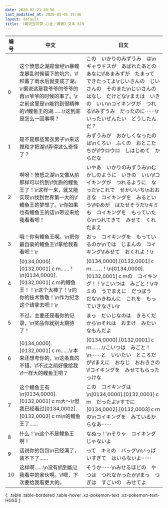 ```yaml
---
date: 2020-02-23 20:56
last_modified_at: 2020-03-05 19:46
layout: default
title: 《精灵宝可梦 心金／魂银》文本 619
---
```

| 编号 | 中文 | 日文 |
| ---- | ---- | ---- |
| 0 | 这个愤怒之湖是曾经\n暴鲤龙暴乱时候留下的坑穴，\f积蓄了雨水后就变成了湖。\r据说这是我爷爷的爷爷的再\n爷爷的时候的事了。\r之前这里是\n能钓到很精神的\f鲤鱼王的湖……\r这到底是怎么一回事啊？ | この　いかりのみずうみ　は\nギャラドスが　あばれたあとの　あなに\fあまみずが　たまって　できたってよ\rじいさんの　じいさんの　そのまた\nじいさんの　はなし　だけどな\rまえは　いきの　いい\nコイキングが　つれる\fみずうみ　だったのに⋯⋯\rいったいぜんたい　どうしたんだ？ |
| 1 | 是不是那些黑衣男子\n来这搅和才把湖\f弄得这么奇怪了？ | みずうみが　おかしくなったのは\nくろい　ふくの　おとこたちが\fウロウロ　しはじめて　からだな |
| 2 | 啊呀！愤怒之湖\n又像从前那样可以钓到\f优质的鲤鱼王了！\r这样一来，就又能实现\n找到世界第一大的\f鲤鱼王的梦想了。\r你如果也有鲤鱼王的话\n带过来给我看看吧！ | いやあ　いかりのみずうみ\nむかしのように　いきの　いい\fコイキングが　つれるように　なった\rこれで　せかいいち\nおおきな　コイキングを　みるという\fゆめが　はたせそうだ\rキミも　コイキングを　もっていたら\nつれてきて　みせて　くれたまえ |
| 3 | 哦！你有鲤鱼王啊。\n把你最自豪的鲤鱼王\f拿给我看看吧！\r | おっ　コイキングを　もっているのか\nでは　じまんの　コイキング\fみせて　おくれよ！\r |
| 4 | [0134,0000].[0132,0001]ｃｍ……！\n[0134,0000].[0132,0001]ｃｍ的鲤鱼王！！\r这个太棒了！\r向你的技术致敬！\n作为纪念这个请拿去吧！\r | [0134,0000].[0132,0001]ｃｍ⋯⋯！\n[0134,0000].[0132,0001]ｃｍの　コイキング！！\rこいつは　みごと！\rキミの　うでまえに　だつぼう　だな\nきねんに　これを　もっていきなさい\r |
| 5 | 不过，主要还是看你的记录，\n奖品你就别太期待了！ | まっ　だいじなのは　きろくだから\nそれは　おまけ　みたいなもんだよ |
| 6 | [0134,0000].[0132,0001]ｃｍ……\r本来还想夸你的，\n这条真的不错，\f不过之前好像给我\f一样大的鲤鱼王吧？ | [0134,0000].[0132,0001]ｃｍ⋯⋯\rこいつは　みごと！\n⋯⋯と　いいたい　ところだが\fまえに　おなじ　おおきさの\fコイキングを　みせてもらったっけな |
| 7 | 这个鲤鱼王有\n[0134,0000].[0132,0001]ｃｍ大～\r但我已经看过[0134,0002].[0132,0003]ｃｍ\n的鲤鱼王了…… | この　コイキングは\n[0134,0000].[0132,0001]ｃｍ　だったよ\rすでに　[0134,0002].[0132,0003]ｃｍの\nコイキングを　みているからなあ⋯⋯ |
| 8 | 什么！\n这个不是鲤鱼王啊！ | なぬっ！\nそりゃ　コイキング　じゃないよ |
| 9 | 话说你的包包\n已经满了，装不下了…… | って　キミの　バッグ\nいっぱいすぎて　はいらないよ⋯⋯ |
| 10 | 这样啊……\n没有抓到能让我看中的家伙啊。\f嗯，下次要给我看更大的。 | そうか⋯⋯\nみせるほどの　やつは　つれなかったか\fまっ　つぎは　すごいの　みせてよ |
{: .table .table-bordered .table-hover .xz-pokemon-text .xz-pokemon-text-HGSS }